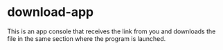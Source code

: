 # download-app
This is an app console that receives the link from you and downloads the file in the same section where the program is launched.
